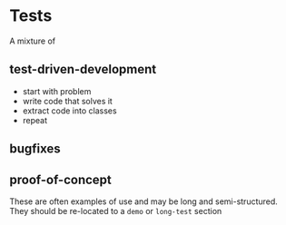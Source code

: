 # Tests

A mixture of 
## test-driven-development 
* start with problem
* write code that solves it 
* extract code into classes
* repeat

## bugfixes

## proof-of-concept
These are often examples of use and may be long and semi-structured. They
should be re-located to a `demo` or `long-test` section
